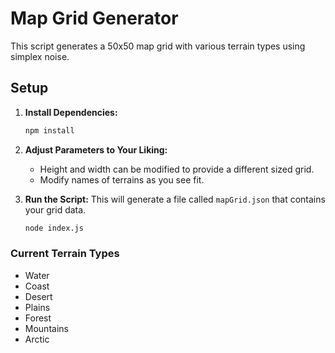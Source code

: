 # Map Grid Generator

This script generates a 50x50 map grid with various terrain types using simplex noise.

## Setup

1. **Install Dependencies:**
   ```bash
   npm install
   ```

2. **Adjust Parameters to Your Liking:**

    - Height and width can be modified to provide a different sized grid.
    - Modify names of terrains as you see fit.

3. **Run the Script:**
    This will generate a file called ```mapGrid.json``` that contains your grid data.
    ```bash
    node index.js
    ```

### Current Terrain Types
- Water
- Coast
- Desert
- Plains
- Forest
- Mountains
- Arctic